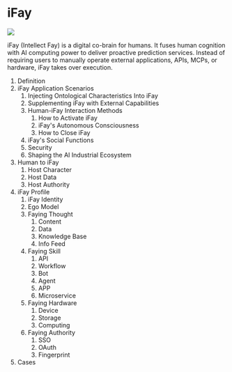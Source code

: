 # iFay

![](https://github.com/user-attachments/assets/6e5f7949-44c0-46d6-bc62-38df4566e9e6)

iFay (Intellect Fay) is a digital co-brain for humans. It fuses human cognition with AI computing power to deliver proactive prediction services. Instead of requiring users to manually operate external applications, APIs, MCPs, or hardware, iFay takes over execution. 

1. Definition
2. iFay Application Scenarios
    1. Injecting Ontological Characteristics Into iFay
    2. Supplementing iFay with External Capabilities
    3. Human-iFay Interaction Methods
        1. How to Activate iFay
        2. iFay's Autonomous Consciousness
        3. How to Close iFay
    4. iFay's Social Functions
    5. Security
    6. Shaping the AI Industrial Ecosystem
3. Human to iFay
    1. Host Character
    2. Host Data
    3. Host Authority
4. iFay Profile
    1. iFay Identity
    2. Ego Model
    3. Faying Thought
        1. Content
        2. Data
        3. Knowledge Base
        4. Info Feed
    4. Faying Skill
        1. API
        2. Workflow
        3. Bot
        4. Agent
        5. APP
        6. Microservice
    5. Faying Hardware
        1. Device
        2. Storage
        3. Computing
    6. Faying Authority
        1. SSO
        2. OAuth
        3. Fingerprint
5. Cases
